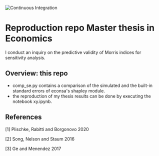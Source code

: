 ![Continuous Integration](https://github.com/bhmueller/thesis/workflows/Continuous%20Integration/badge.svg)

# Reproduction repo Master thesis in Economics

I conduct an inquiry on the predictive validity of Morris indices for sensitivity analysis.

## Overview: this repo

* comp_se.py contains a comparison of the simulated and the built-in standard errors of econsa's shapley module.
* the reproduction of my thesis results can be done by executing the notebook xy.ipynb.

## References

[1] Plischke, Rabitti and Borgonovo 2020

[2] Song, Nelson and Staum 2016

[3] Ge and Menendez 2017

